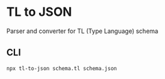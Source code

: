 # TL to JSON

Parser and converter for TL (Type Language) schema

## CLI
```
npx tl-to-json schema.tl schema.json
```
